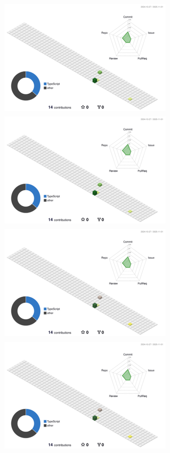 
![](./profile-3d-contrib/profile-green-animate.svg)

![](./profile-3d-contrib/profile-green.svg)

![](./profile-3d-contrib/profile-season-animate.svg)

![](./profile-3d-contrib/profile-season.svg)

